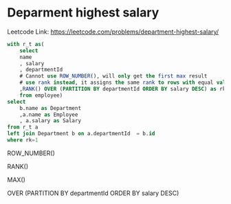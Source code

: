 # Deparment highest salary

Leetcode Link: https://leetcode.com/problems/department-highest-salary/

```sql
with r_t as(
    select 
    name
    , salary
    , departmentId
    # Cannot use ROW_NUMBER(), will only get the first max result
    # use rank instead, it assigns the same rank to rows with equal values.
    ,RANK() OVER (PARTITION BY departmentId ORDER BY salary DESC) as rk
    from employee) 
select 
    b.name as Department 
    ,a.name as Employee 
    , a.salary as Salary 
from r_t a
left join Department b on a.departmentId  = b.id
where rk=1
```
ROW_NUMBER()

RANK() 

MAX() 

OVER (PARTITION BY departmentId ORDER BY salary DESC)
